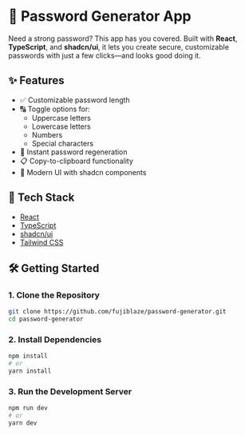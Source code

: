 # 🔐 Password Generator App

Need a strong password? This app has you covered. Built with **React**, **TypeScript**, and **shadcn/ui**, it lets you create secure, customizable passwords with just a few clicks—and looks good doing it.

## ✨ Features

- ✅ Customizable password length
- 🔠 Toggle options for:
  - Uppercase letters
  - Lowercase letters
  - Numbers
  - Special characters
- 🔁 Instant password regeneration
- 📋 Copy-to-clipboard functionality
- 🎨 Modern UI with shadcn components

## 🚀 Tech Stack

- [React](https://reactjs.org/)
- [TypeScript](https://www.typescriptlang.org/)
- [shadcn/ui](https://ui.shadcn.com/)
- [Tailwind CSS](https://tailwindcss.com/)

## 🛠️ Getting Started

### 1. Clone the Repository

```bash
git clone https://github.com/fujiblaze/password-generator.git
cd password-generator
```

### 2. Install Dependencies

```bash
npm install
# or
yarn install
```

### 3. Run the Development Server

```bash
npm run dev
# or
yarn dev
```
